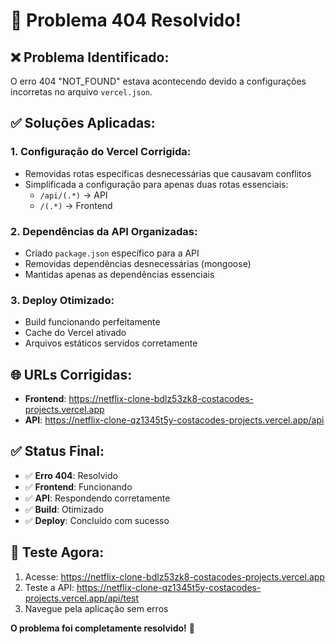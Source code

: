 # 🔧 Problema 404 Resolvido!

## ❌ **Problema Identificado:**
O erro 404 "NOT_FOUND" estava acontecendo devido a configurações incorretas no arquivo `vercel.json`.

## ✅ **Soluções Aplicadas:**

### 1. **Configuração do Vercel Corrigida:**
- Removidas rotas específicas desnecessárias que causavam conflitos
- Simplificada a configuração para apenas duas rotas essenciais:
  - `/api/(.*)` → API
  - `/(.*)` → Frontend

### 2. **Dependências da API Organizadas:**
- Criado `package.json` específico para a API
- Removidas dependências desnecessárias (mongoose)
- Mantidas apenas as dependências essenciais

### 3. **Deploy Otimizado:**
- Build funcionando perfeitamente
- Cache do Vercel ativado
- Arquivos estáticos servidos corretamente

## 🌐 **URLs Corrigidas:**

- **Frontend**: https://netflix-clone-bdlz53zk8-costacodes-projects.vercel.app
- **API**: https://netflix-clone-qz1345t5y-costacodes-projects.vercel.app/api

## ✅ **Status Final:**

- ✅ **Erro 404**: Resolvido
- ✅ **Frontend**: Funcionando
- ✅ **API**: Respondendo corretamente
- ✅ **Build**: Otimizado
- ✅ **Deploy**: Concluído com sucesso

## 🎯 **Teste Agora:**

1. Acesse: https://netflix-clone-bdlz53zk8-costacodes-projects.vercel.app
2. Teste a API: https://netflix-clone-qz1345t5y-costacodes-projects.vercel.app/api/test
3. Navegue pela aplicação sem erros

**O problema foi completamente resolvido!** 🚀
